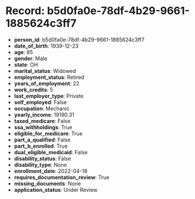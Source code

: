 # Record: b5d0fa0e-78df-4b29-9661-1885624c3ff7

- **person_id**: b5d0fa0e-78df-4b29-9661-1885624c3ff7
- **date_of_birth**: 1939-12-23
- **age**: 85
- **gender**: Male
- **state**: OH
- **marital_status**: Widowed
- **employment_status**: Retired
- **years_of_employment**: 22
- **work_credits**: 5
- **last_employer_type**: Private
- **self_employed**: False
- **occupation**: Mechanic
- **yearly_income**: 19190.31
- **taxed_medicare**: False
- **ssa_withholdings**: True
- **eligible_for_medicare**: True
- **part_a_qualified**: False
- **part_b_enrolled**: True
- **dual_eligible_medicaid**: False
- **disability_status**: False
- **disability_type**: None
- **enrollment_date**: 2022-04-18
- **requires_documentation_review**: True
- **missing_documents**: None
- **application_status**: Under Review
